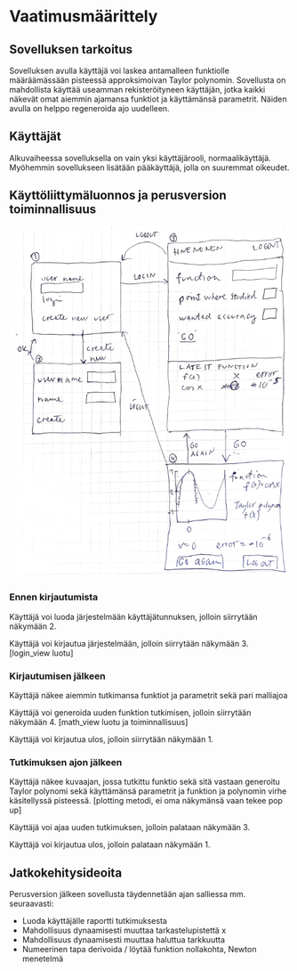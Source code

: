 # Vaatimusmäärittely

## Sovelluksen tarkoitus

Sovelluksen avulla käyttäjä voi laskea antamalleen funktiolle määräämässään pisteessä approksimoivan Taylor polynomin.
Sovellusta on mahdollista käyttää useamman rekisteröityneen käyttäjän, jotka kaikki näkevät omat aiemmin ajamansa funktiot ja käyttämänsä parametrit.
Näiden avulla on helppo regeneroida ajo uudelleen.

## Käyttäjät

Alkuvaiheessa sovelluksella on vain yksi käyttäjärooli, normaalikäyttäjä. Myöhemmin sovellukseen lisätään pääkäyttäjä, jolla on suuremmat oikeudet.


## Käyttöliittymäluonnos ja perusversion toiminnallisuus

![](./kayttoliittymaluonnos.png)

### Ennen kirjautumista

Käyttäjä voi luoda järjestelmään käyttäjätunnuksen, jolloin siirrytään näkymään 2.

Käyttäjä voi kirjautua järjestelmään, jolloin siirrytään näkymään 3. [login_view luotu]

### Kirjautumisen jälkeen

Käyttäjä näkee aiemmin tutkimansa funktiot ja parametrit sekä pari malliajoa

Käyttäjä voi generoida uuden funktion tutkimisen, jolloin siirrytään näkymään 4. [math_view luotu ja toiminnallisuus]

Käyttäjä voi kirjautua ulos, jolloin siirrytään näkymään 1.

### Tutkimuksen ajon jälkeen

Käyttäjä näkee kuvaajan, jossa tutkittu funktio sekä sitä vastaan generoitu Taylor polynomi sekä käyttämänsä parametrit ja funktion ja polynomin virhe käsitellyssä pisteessä. [plotting metodi, ei oma näkymänsä vaan tekee pop up]

Käyttäjä voi ajaa uuden tutkimuksen, jolloin palataan näkymään 3.

Käyttäjä voi kirjautua ulos, jolloin palataan näkymään 1.



## Jatkokehitysideoita

Perusversion jälkeen sovellusta täydennetään ajan salliessa mm. seuraavasti:

- Luoda käyttäjälle raportti tutkimuksesta
- Mahdollisuus dynaamisesti muuttaa tarkastelupistettä x
- Mahdollisuus dynaamisesti muuttaa haluttua tarkkuutta
- Numeerinen tapa derivoida / löytää funktion nollakohta, Newton menetelmä
